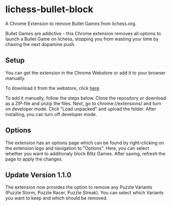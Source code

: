# lichess-bullet-block

A Chrome Extension to remove Bullet Games from lichess.org.

Bullet Games are addictive - this Chrome extension removes all options to launch a Bullet Game on lichess, stopping
you from wasting your time by chasing the next dopamine push.

## Setup
You can get the extension in the Chrome Webstore or add it to your browser manually.

To download it from the webstore, click [here](https://chrome.google.com/webstore/detail/lichessbulletblock/hggjliiolhipmgoomadfmpdlafknhpmd).

To add it manually, follow the steps below.
Clone the repository or download as a ZIP-file and unzip the files. Next, go to chrome://extensions/ and turn on developer mode. 
Click "Load unpacked" and upload the folder. After installing, you can turn off developer mode.

## Options
The extension has an options page which can be found by right-clicking on the extension logo and navigation to "Options".
Here, you can select whether you want to additionaly block Blitz Games. After saving, refresh the page to apply the changes.

## Update Version 1.1.0
The extension now provides the option to remove any Puzzle Variants (Puzzle Storm, Puzzle Racer, Puzzle Streak).
You can select which Variants you want to keep and which should be removed.
